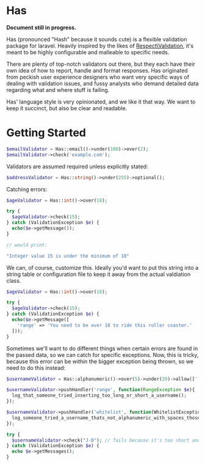 Has
===

**Document still in progress.**

Has (pronounced "Hash" because it sounds cute) is a flexible validation package for laravel. Heavily inspired by the likes of [Respect\Validation](https://github.com/Respect/Validation), it's meant to be highly configurable and malleable to specific needs.

There are plenty of top-notch validators out there, but they each have their own idea of how to report, handle and format responses. Has originated from peckish user experience designers who want very specific ways of dealing with validation issues, and fussy analysts who demand detailed data regarding what and where stuff is failing.

Has' language style is very opinionated, and we like it that way. We want to keep it succinct, but also be clear and readable.

Getting Started
============

```php
$emailValidator = Has::email()->under(100)->over(2);
$emailValidator->check('example.com');
```

Validators are assumed required unless explicitly stated:

```php
$addressValidator = Has::string()->under(255)->optional();
```

Catching errors:

```php
$ageValidator = Has::int()->over(18);

try {
  $ageValidator->check(15);
} catch (ValidationException $e) {
  echo($e->getMessage());
}

// would print:

"Integer value 15 is under the minimum of 18"
```

We can, of course, customize this. Ideally you'd want to put this string into a string table or configuration file to keep it away from the actual valdiation class.

```php
$ageValidator = Has::int()->over(18);

try {
  $ageValidator->check(15);
} catch (ValidationException $e) {
  echo($e->getMessage([
    'range' => 'You need to be over 18 to ride this roller coaster.'
  ]));
}

```

Sometimes we'll want to do different things when certain errors are found in the passed data, so we can catch for specific exceptions. Now, this is tricky, because this error can be *within* the bigger exception being thrown, so we need to do this instead:

```php
$usernameValidator = Has::alphanumeric()->over(5)->under(20)->allow([' ']); // alphanumeric plus spaces

$usernameValidator->pushHandler('range', function(RangeException $e){
  log_that_someone_tried_inserting_too_long_or_short_a_username();
});

$usernameValidator->pushHandler('whitelist', function(WhitelistException $e){
  log_someone_tried_a_username_thats_not_alphanumeric_with_spaces_those_monsters();
});

try {
  $usernameValidator->check("J-D"); // fails because it's too short and has a dash
} catch (ValidationException $e) {
  echo $e->getMessages();
}
```











